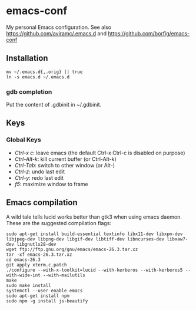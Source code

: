 # emacs-conf
My personal Emacs configuration.
See also https://github.com/aviramc/.emacs.d and https://github.com/borfig/emacs-conf
## Installation
```shell
mv ~/.emacs.d{,.orig} || true
ln -s emacs.d ~/.emacs.d
```
### gdb completion
Put the content of .gdbinit in ~/.gdbinit.
## Keys
### Global Keys
- *Ctrl-x c*: leave emacs (the default Ctrl-x Ctrl-c is disabled on purpose)
- *Ctrl-Alt-k*: kill current buffer (or Ctrl-Alt-k)
- *Ctrl-Tab*: switch to other window (or Alt-<arrow>)
- *Ctrl-z*: undo last edit
- *Ctrl-y*: redo last edit
- *f5*: maximize window to frame
## Emacs compilation
A wild tale tells lucid works better than gtk3 when using emacs daemon. These are the suggested compilation flags:
```
sudo apt-get install build-essential textinfo libx11-dev libxpm-dev libjpeg-dev libpng-dev libgif-dev libtiff-dev libncurses-dev libxaw7-dev libgnutls28-dev
wget ftp://ftp.gnu.org/gnu/emacs/emacs-26.3.tar.xz
tar -xf emacs-26.3.tar.xz
cd emacs-26.3
git apply xterm.c.patch
./configure --with-x-toolkit=lucid --with-kerberos --with-kerberos5 --with-wide-int --with-mailutils
make
sudo make install
systemctl --user enable emacs
sudo apt-get install npm
sudo npm -g install js-beautify
```
